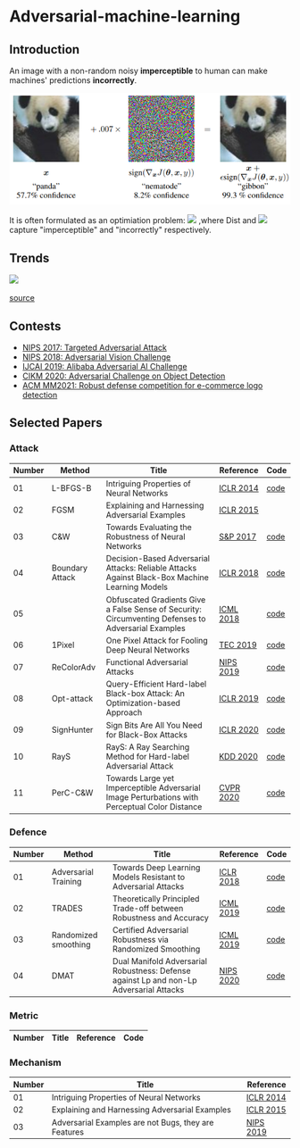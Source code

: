 # Adversarial-machine-learning

## Introduction

An image with a non-random noisy **imperceptible** to human can make machines' predictions **incorrectly**.

![](https://github.com/VVillQian/Adversarial-machine-learning/blob/main/images/adex.PNG)

It is often formulated as an optimiation problem:
![](https://latex.codecogs.com/svg.latex?x^*=\\mathop{argmax}_{x}Dist(x,x_0)+c\\mathcal{L}(x))
,where Dist and ![](https://latex.codecogs.com/svg.latex?\\mathcal{L}) capture "imperceptible" and "incorrectly" respectively.

## Trends
![](https://nicholas.carlini.com/writing/2019/advex_plot.png)

[source](https://nicholas.carlini.com/writing/2019/all-adversarial-example-papers.html)

## Contests
- [NIPS 2017: Targeted Adversarial Attack](https://www.kaggle.com/c/nips-2017-targeted-adversarial-attack)
- [NIPS 2018: Adversarial Vision Challenge](https://www.crowdai.org/challenges/adversarial-vision-challenge)
- [IJCAI 2019: Alibaba Adversarial AI Challenge](https://tianchi.aliyun.com/markets/tianchi/ijcai19_en)
- [CIKM 2020: Adversarial Challenge on Object Detection](https://tianchi.aliyun.com/competition/entrance/531806/introduction?spm=5176.12281949.1003.15.5cea24485KbbDJ)
- [ACM MM2021: Robust defense competition for e-commerce logo detection](https://tianchi.aliyun.com/competition/entrance/531888/introduction?spm=5176.12281957.1004.7.38b0244818wKWp)

## Selected Papers

### Attack

Number | Method| Title | Reference | Code 
------ | ----- | ----- | --------- | ---- 
01|L-BFGS-B|Intriguing Properties of Neural Networks|[ICLR 2014](https://arxiv.org/abs/1312.6199)|[code](http://goo.gl/huaGPb)
02|FGSM|Explaining and Harnessing Adversarial Examples|[ICLR 2015](https://arxiv.org/abs/1412.6572)
03|C&W|Towards Evaluating the Robustness of Neural Networks|[S&P 2017](https://ieeexplore.ieee.org/document/7958570/)|[code](http://nicholas.carlini.com/code/nn_robust_attacks)
04|Boundary Attack|Decision-Based Adversarial Attacks: Reliable Attacks Against Black-Box Machine Learning Models|[ICLR 2018](https://openreview.net/forum?id=SyZI0GWCZ)|[code](https://github.com/bethgelab/foolbox)
05||Obfuscated Gradients Give a False Sense of Security: Circumventing Defenses to Adversarial Examples|[ICML 2018](http://proceedings.mlr.press/v80/athalye18a.html)|[code](https://github.com/anishathalye/obfuscated-gradients)
06|1Pixel|One Pixel Attack for Fooling Deep Neural Networks|[TEC 2019](https://ieeexplore.ieee.org/document/8601309)|[code](https://github.com/Hyperparticle/one-pixel-attack-keras)
07|ReColorAdv|Functional Adversarial Attacks|[NIPS 2019](https://proceedings.neurips.cc/paper/2019/hash/6e923226e43cd6fac7cfe1e13ad000ac-Abstract.html)|[code]( https://github.com/cassidylaidlaw/ReColorAdv)
08|Opt-attack|Query-Efficient Hard-label Black-box Attack: An Optimization-based Approach|[ICLR 2019](https://openreview.net/forum?id=rJlk6iRqKX)|[code](https://github.com/LeMinhThong/blackbox-attack)
09|SignHunter|Sign Bits Are All You Need for Black-Box Attacks|[ICLR 2020](https://openreview.net/forum?id=SygW0TEFwH)|[code](https://bit.ly/3acIHoQ)
10|RayS|RayS: A Ray Searching Method for Hard-label Adversarial Attack|[KDD 2020](https://dl.acm.org/doi/10.1145/3394486.3403225)|[code](https://github.com/uclaml/RayS)
11|PerC-C&W|Towards Large yet Imperceptible Adversarial Image Perturbations with Perceptual Color Distance|[CVPR 2020](https://ieeexplore.ieee.org/document/9157804/)|[code](https://github.com/ZhengyuZhao/PerC-Adversarial)


### Defence

Number | Method| Title | Reference | Code 
------ | ----- | ----- | --------- | ---- 
01|Adversarial Training|Towards Deep Learning Models Resistant to Adversarial Attacks|[ICLR 2018](https://openreview.net/forum?id=rJzIBfZAb)|[code](https://github.com/MadryLab)
02|TRADES|Theoretically Principled Trade-off between Robustness and Accuracy|[ICML 2019](http://proceedings.mlr.press/v97/zhang19p.html)|[code](https://github.com/yaodongyu/TRADES)
03|Randomized smoothing|Certified Adversarial Robustness via Randomized Smoothing|[ICML 2019](http://proceedings.mlr.press/v97/cohen19c.html)|[code](http://github.com/locuslab/smoothing)
04|DMAT|Dual Manifold Adversarial Robustness: Defense against Lp and non-Lp Adversarial Attacks|[NIPS 2020](https://proceedings.neurips.cc/paper/2020/hash/23937b42f9273974570fb5a56a6652ee-Abstract.html)|[code]()



### Metric

Number | Title | Reference | Code 
------ | ----- | --------- | ---- 

### Mechanism

Number | Title | Reference 
------ | ----- | --------- 
01|Intriguing Properties of Neural Networks|[ICLR 2014](https://arxiv.org/abs/1312.6199)|[code](http://goo.gl/huaGPb)
02|Explaining and Harnessing Adversarial Examples|[ICLR 2015](https://arxiv.org/abs/1412.6572)
03|Adversarial Examples are not Bugs, they are Features|[NIPS 2019](https://proceedings.neurips.cc/paper/2019/hash/e2c420d928d4bf8ce0ff2ec19b371514-Abstract.html)|[code](http://git.io/adv-datasets)
